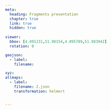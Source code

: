 ```yaml
---
meta:
  heading: Fragments presentation
  chapter: true
  link: true
  hidden: true
  
viewer:
  bbox: [4.091231,51.98154,4.095789,51.983942]
  rotation: 0

geojson:
  - label:
    filename: 

xyz:
allmaps:
  - label: 
    filename: 2.json
    transformation: helmert


---
```


## 